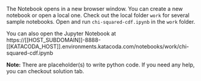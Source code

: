 The Notebook opens in a new browser window. You can create a new notebook or open a local one. Check out the local folder `work` for several sample notebooks. Open and run `chi-squared-cdf.ipynb` in the `work` folder.

You can also open the Jupyter Notebook at https://[[HOST_SUBDOMAIN]]-8888-[[KATACODA_HOST]].environments.katacoda.com/notebooks/work/chi-squared-cdf.ipynb

**Note:**
There are placeholder(s) to write python code. If you need any help, you can checkout solution tab.